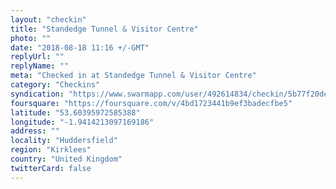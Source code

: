 ```yaml
---
layout: "checkin"
title: "Standedge Tunnel & Visitor Centre"
photo: ""
date: "2018-08-18 11:16 +/-GMT"
replyUrl: ""
replyName: ""
meta: "Checked in at Standedge Tunnel & Visitor Centre"
category: "Checkins"
syndication: "https://www.swarmapp.com/user/492614834/checkin/5b77f20de97dfb0039f6c229"
foursquare: "https://foursquare.com/v/4bd1723441b9ef3badecfbe5"
latitude: "53.60395972585388"
longitude: "-1.9414213097169186"
address: ""
locality: "Huddersfield"
region: "Kirklees"
country: "United Kingdom"
twitterCard: false
---
```


